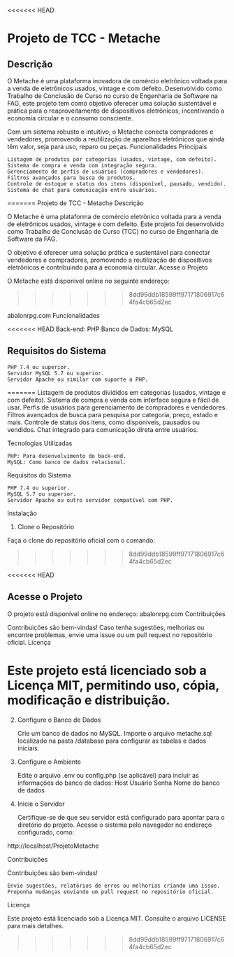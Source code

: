 <<<<<<< HEAD
# Projeto de TCC - Metache
## Descrição

O Metache é uma plataforma inovadora de comércio eletrônico voltada para a venda de eletrônicos usados, vintage e com defeito. Desenvolvido como Trabalho de Conclusão de Curso no curso de Engenharia de Software na FAG, este projeto tem como objetivo oferecer uma solução sustentável e prática para o reaproveitamento de dispositivos eletrônicos, incentivando a economia circular e o consumo consciente.

Com um sistema robusto e intuitivo, o Metache conecta compradores e vendedores, promovendo a reutilização de aparelhos eletrônicos que ainda têm valor, seja para uso, reparo ou peças.
Funcionalidades Principais

    Listagem de produtos por categorias (usados, vintage, com defeito).
    Sistema de compra e venda com integração segura.
    Gerenciamento de perfis de usuários (compradores e vendedores).
    Filtros avançados para busca de produtos.
    Controle de estoque e status dos itens (disponível, pausado, vendido).
    Sistema de chat para comunicação entre usuários.
=======
Projeto de TCC - Metache
Descrição

O Metache é uma plataforma de comércio eletrônico voltada para a venda de eletrônicos usados, vintage e com defeito. Este projeto foi desenvolvido como Trabalho de Conclusão de Curso (TCC) no curso de Engenharia de Software da FAG.

O objetivo é oferecer uma solução prática e sustentável para conectar vendedores e compradores, promovendo a reutilização de dispositivos eletrônicos e contribuindo para a economia circular.
Acesse o Projeto

O Metache está disponível online no seguinte endereço:
>>>>>>> 8dd99ddb18599ff97171806917c64fa4cb65d2ec

abalonrpg.com
Funcionalidades

<<<<<<< HEAD
    Back-end: PHP
    Banco de Dados: MySQL

## Requisitos do Sistema

    PHP 7.4 ou superior.
    Servidor MySQL 5.7 ou superior.
    Servidor Apache ou similar com suporte a PHP.
=======
    Listagem de produtos divididos em categorias (usados, vintage e com defeito).
    Sistema de compra e venda com interface segura e fácil de usar.
    Perfis de usuários para gerenciamento de compradores e vendedores.
    Filtros avançados de busca para pesquisa por categoria, preço, estado e mais.
    Controle de status dos itens, como disponíveis, pausados ou vendidos.
    Chat integrado para comunicação direta entre usuários.

Tecnologias Utilizadas

    PHP: Para desenvolvimento do back-end.
    MySQL: Como banco de dados relacional.

Requisitos do Sistema

    PHP 7.4 ou superior.
    MySQL 5.7 ou superior.
    Servidor Apache ou outro servidor compatível com PHP.

Instalação
1. Clone o Repositório

Faça o clone do repositório oficial com o comando:
>>>>>>> 8dd99ddb18599ff97171806917c64fa4cb65d2ec


<<<<<<< HEAD
## Acesse o Projeto

O projeto está disponível online no endereço:
abalonrpg.com
Contribuições

Contribuições são bem-vindas! Caso tenha sugestões, melhorias ou encontre problemas, envie uma issue ou um pull request no repositório oficial.
Licença

Este projeto está licenciado sob a Licença MIT, permitindo uso, cópia, modificação e distribuição.
=======
2. Configure o Banco de Dados

    Crie um banco de dados no MySQL.
    Importe o arquivo metache.sql localizado na pasta /database para configurar as tabelas e dados iniciais.

3. Configure o Ambiente

    Edite o arquivo .env ou config.php (se aplicável) para incluir as informações do banco de dados:
        Host
        Usuário
        Senha
        Nome do banco de dados

4. Inicie o Servidor

    Certifique-se de que seu servidor está configurado para apontar para o diretório do projeto.
    Acesse o sistema pelo navegador no endereço configurado, como:

http://localhost/ProjetoMetache

Contribuições

Contribuições são bem-vindas!

    Envie sugestões, relatórios de erros ou melhorias criando uma issue.
    Proponha mudanças enviando um pull request no repositório oficial.

Licença

Este projeto está licenciado sob a Licença MIT. Consulte o arquivo LICENSE para mais detalhes.
>>>>>>> 8dd99ddb18599ff97171806917c64fa4cb65d2ec
